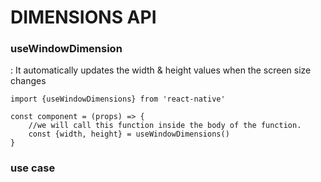# DIMENSIONS API

### useWindowDimension

: It automatically updates the width & height values when the screen size changes

```
import {useWindowDimensions} from 'react-native'

const component = (props) => {
    //we will call this function inside the body of the function.
    const {width, height} = useWindowDimensions()
}

```

### use case





